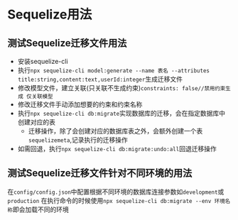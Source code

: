 # Sequelize用法

## 测试Sequelize迁移文件用法

+ 安装sequelize-cli
+ 执行`npx sequelize-cli model:generate --name 表名 --attributes title:string,content:text,userId:integer`生成迁移文件
+ 修改模型文件，建立关联(只关联不生成约束)`constraints: false//禁用约束生成 仅关联模型`
+ 修改迁移文件手动添加想要的约束和约束名称
+ 执行`npx sequelize-cli db:migrate`实现数据库的迁移，会在指定数据库中创建对应的表
  + 迁移操作，除了会创建对应的数据库表之外，会额外创建一个表`sequelizemeta`,记录执行的迁移操作
+ 如需回退，执行`npx sequelize-cli db:migrate:undo:all`回退迁移操作

## 测试Sequelize迁移文件针对不同环境的用法

在`config/config.json`中配置根据不同环境的数据库连接参数如`development`或`production`
在执行命令的时候使用`npx sequelize-cli db:migrate --env 环境名称`即会加载不同的环境
